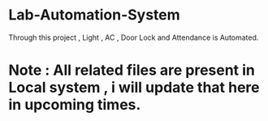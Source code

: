 # Lab-Automation-System
Through this project , Light , AC , Door Lock and Attendance is Automated.

# Note : All related files are present in Local system , i will update that here in upcoming times.

